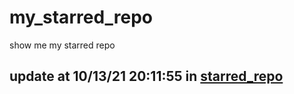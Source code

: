 # my_starred_repo
show me my starred repo

update at 10/13/21 20:11:55 in [starred_repo](./index.html)
---

